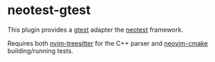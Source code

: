 # neotest-gtest

This plugin provides a [gtest](https://www.google.com/search?q=gtest) adapter the [neotest](https://github.com/nvim-neotest/neotest) framework.

Requires both [nvim-treesitter](https://github.com/nvim-treesitter/nvim-treesitter) for the C++ parser and [neovim-cmake](https://github.com/Shatur/neovim-cmake) building/running tests.
